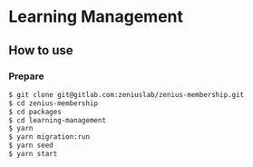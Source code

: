 # Learning Management

## How to use

### Prepare

```bash
$ git clone git@gitlab.com:zeniuslab/zenius-membership.git
$ cd zenius-membership
$ cd packages
$ cd learning-management
$ yarn
$ yarn migration:run
$ yarn seed
$ yarn start
```